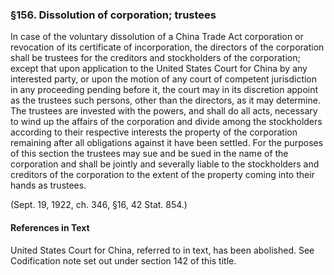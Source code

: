 ### §156. Dissolution of corporation; trustees ###

In case of the voluntary dissolution of a China Trade Act corporation or revocation of its certificate of incorporation, the directors of the corporation shall be trustees for the creditors and stockholders of the corporation; except that upon application to the United States Court for China by any interested party, or upon the motion of any court of competent jurisdiction in any proceeding pending before it, the court may in its discretion appoint as the trustees such persons, other than the directors, as it may determine. The trustees are invested with the powers, and shall do all acts, necessary to wind up the affairs of the corporation and divide among the stockholders according to their respective interests the property of the corporation remaining after all obligations against it have been settled. For the purposes of this section the trustees may sue and be sued in the name of the corporation and shall be jointly and severally liable to the stockholders and creditors of the corporation to the extent of the property coming into their hands as trustees.

(Sept. 19, 1922, ch. 346, §16, 42 Stat. 854.)

#### References in Text ####

United States Court for China, referred to in text, has been abolished. See Codification note set out under section 142 of this title.